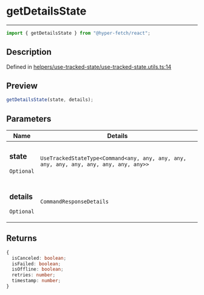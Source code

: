 # getDetailsState

<div class="api-docs__separator">

---

</div><div class="api-docs__import">

```ts
import { getDetailsState } from "@hyper-fetch/react";
```

</div><div class="api-docs__section">

## Description

</div><div class="api-docs__description"><span class="api-docs__do-not-parse">

</span></div><p class="api-docs__definition">

Defined in
[helpers/use-tracked-state/use-tracked-state.utils.ts:14](https://github.com/BetterTyped/hyper-fetch/blob/3fe127e9/packages/react/src/helpers/use-tracked-state/use-tracked-state.utils.ts#L14)

</p><div class="api-docs__section">

## Preview

</div><div class="api-docs__preview fn">

```ts
getDetailsState(state, details);
```

</div><div class="api-docs__section">

## Parameters

</div>
<div class="api-docs__parameters">
<table>
<thead><tr><th>Name</th><th>Details</th></tr></thead>
<tbody><tr param-data="state"><td class="api-docs__param-name optional">

### state

`Optional`

</td><td class="api-docs__param-type">

`UseTrackedStateType<Command<any, any, any, any, any, any, any, any, any, any, any>>`

</td></tr><tr param-data="details"><td class="api-docs__param-name optional">

### details

`Optional`

</td><td class="api-docs__param-type">

`CommandResponseDetails`

</td></tr></tbody></table></div><div class="api-docs__section">

## Returns

</div><div class="api-docs__returns">

```ts
{
  isCanceled: boolean;
  isFailed: boolean;
  isOffline: boolean;
  retries: number;
  timestamp: number;
}
```

</div>
